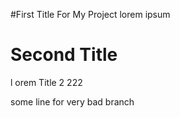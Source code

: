 #First Title For My Project
lorem ipsum 
# Second Title
l orem Title 2 222

some line for very bad branch 
